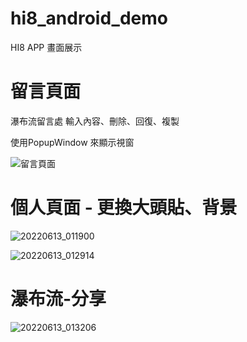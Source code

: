 # hi8_android_demo


HI8 APP 畫面展示
# 留言頁面

瀑布流留言處
輸入內容、刪除、回復、複製

使用PopupWindow 來顯示視窗

![留言頁面](https://user-images.githubusercontent.com/87661821/173244438-d5dcc86f-2a9c-41a4-92ee-56f4f7162e9b.gif)


# 個人頁面 - 更換大頭貼、背景 
![20220613_011900](https://user-images.githubusercontent.com/87661821/173245335-0297dbad-4a31-4769-8c42-600beebef8a8.gif)

![20220613_012914](https://user-images.githubusercontent.com/87661821/173245598-2d368e6e-fcee-49cf-b197-ea1a86322647.gif)

# 瀑布流-分享

![20220613_013206](https://user-images.githubusercontent.com/87661821/173245745-52a6ebd7-e4f0-4a07-b5a7-48f2965d49b5.gif)


